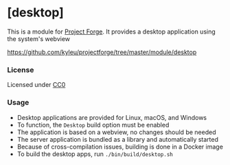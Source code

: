 <!--- Content managed by Project Forge, see [projectforge.md] for details. -->
# [desktop]

This is a module for [Project Forge](https://projectforge.dev). It provides a desktop application using the system's webview

https://github.com/kyleu/projectforge/tree/master/module/desktop

### License

Licensed under [CC0](https://creativecommons.org/publicdomain/zero/1.0)

### Usage
- Desktop applications are provided for Linux, macOS, and Windows
- To function, the `Desktop` build option must be enabled
- The application is based on a webview, no changes should be needed
- The server application is bundled as a library and automatically started
- Because of cross-compilation issues, building is done in a Docker image
- To build the desktop apps, run `./bin/build/desktop.sh`
